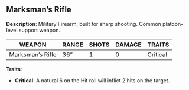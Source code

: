 ## Marksman’s Rifle

**Description**: Military Firearm, built for sharp shooting. Common platoon-level support weapon.

| WEAPON           | RANGE | SHOTS | DAMAGE | TRAITS  |
|------------------|-------|-------|--------|---------|
| Marksman’s Rifle | 36”   | 1     | 0      | Critical|

**Traits**:
- **Critical**: A natural 6 on the Hit roll will inflict 2 hits on the target.
